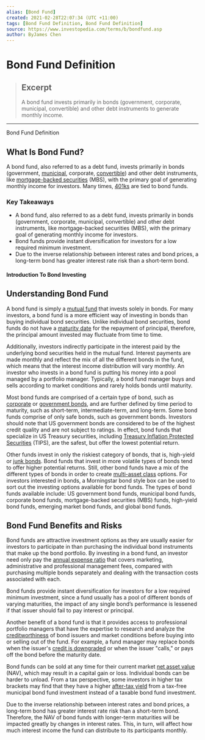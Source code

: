 ```yaml
---
alias: [Bond Fund]
created: 2021-02-28T22:07:34 (UTC +11:00)
tags: [Bond Fund Definition, Bond Fund Definition]
source: https://www.investopedia.com/terms/b/bondfund.asp
author: ByJames Chen
---
```


# Bond Fund Definition

> ## Excerpt
> A bond fund invests primarily in bonds (government, corporate, municipal, convertible) and other debt instruments to generate monthly income.

---

Bond Fund Definition
## What Is Bond Fund?

A bond fund, also referred to as a debt fund, invests primarily in bonds (government, [municipal](https://www.investopedia.com/terms/m/municipalbond.asp), corporate, [convertible](https://www.investopedia.com/terms/c/convertiblebond.asp)) and other debt instruments, like [mortgage-backed securities](https://www.investopedia.com/terms/m/mbs.asp) (MBS), with the primary goal of generating monthly income for investors. Many times, [401ks](https://www.investopedia.com/articles/personal-finance/042115/comparing-iul-insurance-iras-and-401ks.asp) are tied to bond funds.

### Key Takeaways

-   A bond fund, also referred to as a debt fund, invests primarily in bonds (government, corporate, municipal, convertible) and other debt instruments, like mortgage-backed securities (MBS), with the primary goal of generating monthly income for investors.
-   Bond funds provide instant diversification for investors for a low required minimum investment.
-   Due to the inverse relationship between interest rates and bond prices, a long-term bond has greater interest rate risk than a short-term bond.

#### Introduction To Bond Investing

## Understanding Bond Fund

A bond fund is simply a [mutual fund](https://www.investopedia.com/terms/m/mutualfund.asp) that invests solely in bonds. For many investors, a bond fund is a more efficient way of investing in bonds than buying individual bond securities. Unlike individual bond securities, bond funds do not have a [maturity date](https://www.investopedia.com/terms/m/maturitydate.asp) for the repayment of principal, therefore, the principal amount invested may fluctuate from time to time.

Additionally, investors indirectly participate in the interest paid by the underlying bond securities held in the mutual fund. Interest payments are made monthly and reflect the mix of all the different bonds in the fund, which means that the interest income distribution will vary monthly. An investor who invests in a bond fund is putting his money into a pool managed by a portfolio manager. Typically, a bond fund manager buys and sells according to market conditions and rarely holds bonds until maturity.

Most bond funds are comprised of a certain type of bond, such as [corporate](https://www.investopedia.com/terms/c/corporatebond.asp) or [government bonds](https://www.investopedia.com/terms/g/government-bond.asp), and are further defined by time period to maturity, such as short-term, intermediate-term, and long-term. Some bond funds comprise of only safe bonds, such as government bonds. Investors should note that US government bonds are considered to be of the highest credit quality and are not subject to ratings. In effect, bond funds that specialize in US Treasury securities, including [Treasury Inflation Protected Securities](https://www.investopedia.com/terms/t/tips.asp) (TIPS), are the safest, but offer the lowest potential return.

Other funds invest in only the riskiest category of bonds, that is, high-yield or [junk bonds](https://www.investopedia.com/terms/j/junkbond.asp). Bond funds that invest in more volatile types of bonds tend to offer higher potential returns. Still, other bond funds have a mix of the different types of bonds in order to create [multi-asset class](https://www.investopedia.com/terms/m/multiasset_class.asp) options. For investors interested in bonds, a Morningstar bond style box can be used to sort out the investing options available for bond funds. The types of bond funds available include: US government bond funds, municipal bond funds, corporate bond funds, mortgage-backed securities (MBS) funds, high-yield bond funds, emerging market bond funds, and global bond funds.

## Bond Fund Benefits and Risks

Bond funds are attractive investment options as they are usually easier for investors to participate in than purchasing the individual bond instruments that make up the bond portfolio. By investing in a bond fund, an investor need only pay the [annual expense ratio](https://www.investopedia.com/terms/t/ter.asp) that covers marketing, administrative and professional management fees, compared with purchasing multiple bonds separately and dealing with the transaction costs associated with each.

Bond funds provide instant diversification for investors for a low required minimum investment, since a fund usually has a pool of different bonds of varying maturities, the impact of any single bond’s performance is lessened if that issuer should fail to pay interest or principal.

Another benefit of a bond fund is that it provides access to professional portfolio managers that have the expertise to research and analyze the [creditworthiness](https://www.investopedia.com/terms/c/credit-worthiness.asp) of bond issuers and market conditions before buying into or selling out of the fund. For example, a fund manager may replace bonds when the issuer's [credit is downgraded](https://www.investopedia.com/terms/d/downgrade.asp) or when the issuer "calls," or pays off the bond before the maturity date.

Bond funds can be sold at any time for their current market [net asset value](https://www.investopedia.com/terms/n/nav.asp) (NAV), which may result in a capital gain or loss. Individual bonds can be harder to unload. From a tax perspective, some investors in higher tax brackets may find that they have a higher [after-tax yield](https://www.investopedia.com/terms/a/after_tax_return.asp) from a tax-free municipal bond fund investment instead of a taxable bond fund investment.

Due to the inverse relationship between interest rates and bond prices, a long-term bond has greater interest rate risk than a short-term bond. Therefore, the NAV of bond funds with longer-term maturities will be impacted greatly by changes in interest rates. This, in turn, will affect how much interest income the fund can distribute to its participants monthly.
